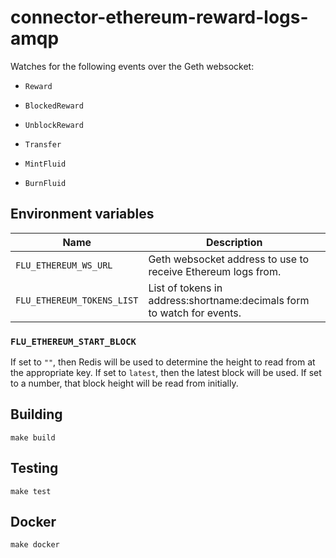 
# connector-ethereum-reward-logs-amqp

Watches for the following events over the Geth websocket:

- `Reward`

- `BlockedReward`

- `UnblockReward`

- `Transfer`

- `MintFluid`

- `BurnFluid`

## Environment variables

|             Name             |                                  Description
|------------------------------|------------------------------------------------------------------------------|
| `FLU_ETHEREUM_WS_URL`                      | Geth websocket address to use to receive Ethereum logs from. |
| `FLU_ETHEREUM_TOKENS_LIST`                      | List of tokens in address:shortname:decimals form to watch for events. |

### `FLU_ETHEREUM_START_BLOCK`

If set to `""`, then Redis will be used to determine the height to read
from at the appropriate key. If set to `latest`, then the latest block
will be used. If set to a number, that block height will be read from
initially.

## Building

    make build

## Testing

    make test

## Docker

    make docker
